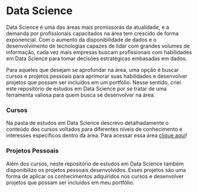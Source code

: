 # Data Science
Data Science é uma das áreas mais promissoras da atualidade, e a demanda por profissionais capacitados na área tem crescido de forma exponencial. Com o aumento da disponibilidade de dados e o desenvolvimento de tecnologias capazes de lidar com grandes volumes de informação, cada vez mais empresas buscam profissionais com habilidades em Data Science para tomar decisões estratégicas embasadas em dados.

Para aqueles que desejam se aprofundar na área, uma opção é buscar cursos e projetos pessoais para aprimorar suas habilidades e desenvolver projetos que possam ser incluídos em um portfólio. Nesse sentido, criei este repositório de estudos em Data Science por se tratar de uma ferramenta valiosa para quem busca se desenvolver na área.

### Cursos
Na pasta de estudos em Data Science descrevo detalhadamente o conteúdo dos cursos voltados para diferentes níveis de conhecimento e interesses específicos dentro da área. Para acessar essa área
[clique aqui](/Cursos/README.MD)!

### Projetos Pessoais
Além dos cursos, neste repositório de estudos em Data Science também disponibilizo os projetos pessoais desenvolvidos. Esses projetos são uma forma de aplicar os conhecimentos adquiridos nos cursos e desenvolver projetos que possam ser incluídos em meu portfólio.

